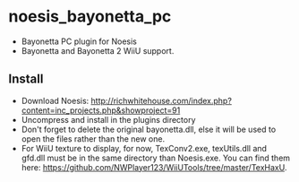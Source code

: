 # noesis_bayonetta_pc
- Bayonetta PC plugin for Noesis
- Bayonetta and Bayonetta 2 WiiU support.

## Install

- Download Noesis: http://richwhitehouse.com/index.php?content=inc_projects.php&showproject=91
- Uncompress and install in the plugins directory
- Don't forget to delete the original bayonetta.dll, else it will be used to open the files rather than the new one.
- For WiiU texture to display, for now, TexConv2.exe, texUtils.dll and gfd.dll must be in the same directory than Noesis.exe. You can find them here: https://github.com/NWPlayer123/WiiUTools/tree/master/TexHaxU.
